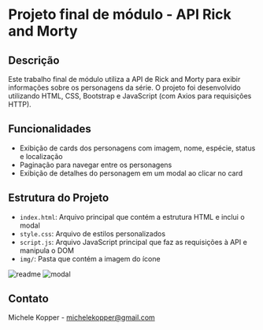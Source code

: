 # Projeto final de módulo - API Rick and Morty

## Descrição

Este trabalho final de módulo utiliza a API de Rick and Morty para exibir informações sobre os personagens da série. 
O projeto foi desenvolvido utilizando HTML, CSS, Bootstrap e JavaScript (com Axios para requisições HTTP).

## Funcionalidades

- Exibição de cards dos personagens com imagem, nome, espécie, status e localização
- Paginação para navegar entre os personagens
- Exibição de detalhes do personagem em um modal ao clicar no card

## Estrutura do Projeto

- `index.html`: Arquivo principal que contém a estrutura HTML e inclui o modal
- `style.css`: Arquivo de estilos personalizados
- `script.js`: Arquivo JavaScript principal que faz as requisições à API e manipula o DOM
- `img/`: Pasta que contém a imagem do ícone

![readme](https://github.com/user-attachments/assets/1b147d84-ffb9-4739-adf3-c2ebf1fda285)
![modal](https://github.com/user-attachments/assets/bd7d2c33-b7d6-4f6e-a776-80f75c0cc0ae)

## Contato
Michele Kopper - michelekopper@gmail.com
